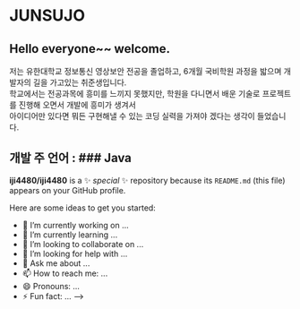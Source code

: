 # JUNSUJO
## Hello everyone~~ welcome.
저는 유한대학교 정보통신 영상보안 전공을 졸업하고, 6개월 국비학원 과정을 밟으며 개발자의 길을 가고있는 취준생입니다.<br>
학교에서는 전공과목에 흥미를 느끼지 못했지만, 학원을 다니면서 배운 기술로 프로젝트를 진행해 오면서 개발에 흥미가 생겨서<br>
아이디어만 있다면 뭐든 구현해낼 수 있는 코딩 실력을 가져야 겠다는 생각이 들었습니다.

## 개발 주 언어 : ### Java





**iji4480/iji4480** is a ✨ _special_ ✨ repository because its `README.md` (this file) appears on your GitHub profile.

Here are some ideas to get you started:

- 🔭 I’m currently working on ...
- 🌱 I’m currently learning ...
- 👯 I’m looking to collaborate on ...
- 🤔 I’m looking for help with ...
- 💬 Ask me about ...
- 📫 How to reach me: ...
- 😄 Pronouns: ...
- ⚡ Fun fact: ...
-->
